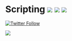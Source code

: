 # Scripting <img src="https://img.icons8.com/color/30/000000/linux.png"/> <img src="https://img.icons8.com/color/30/000000/debian.png"/> <img src="https://img.icons8.com/doodle/30/000000/console.png"/>

[![Twitter Follow](https://img.shields.io/twitter/follow/Saku_CoL?color=%231DA1F2&label=Saku&logo=twitter&style=for-the-badge)](https://twitter.com/Saku_CoL)

<img src="https://camo.githubusercontent.com/a3ccfae79c559d3ff0c7ece89882c93bf278d01f0d2a1d908e19497630dca49d/68747470733a2f2f692e67697068792e636f6d2f6d656469612f4c4d7439363338644f38646674416a74636f2f3230302e77656270">


